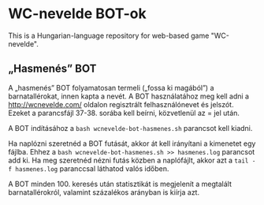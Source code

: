# WC-nevelde BOT-ok

This is a Hungarian-language repository for web-based game "WC-nevelde".

## „Hasmenés” BOT

A „hasmenés” BOT folyamatosan termeli („fossa ki magából”) a barnatallérokat,
innen kapta a nevét. A BOT használatához meg kell adni a http://wcnevelde.com/
oldalon regisztrált felhasználónevet és jelszót. Ezeket a parancsfájl 37-38.
sorába kell beírni, közvetlenül az = jel után.

A BOT indításához a `bash wcnevelde-bot-hasmenes.sh` parancsot kell kiadni.

Ha naplózni szeretnéd a BOT futását, akkor át kell irányítani a kimenetet egy
fájlba. Ehhez a `bash wcnevelde-bot-hasmenes.sh >> hasmenes.log` parancsot add
ki. Ha meg szeretnéd nézni futás közben a naplófájlt, akkor azt a
`tail -f hasmenes.log` paranccsal láthatod valós időben.

A BOT minden 100. keresés után statisztikát is megjelenít a megtalált
barnatallérokról, valamint százalékos arányban is kiírja azt.
